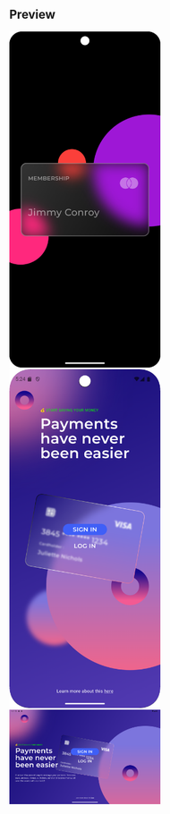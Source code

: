 ## Preview
<img src="Screenshot_preview.png" width="270"/>
<img src="Screenshot_Preview2.png" width="270"/>
<img src="Tablet_preview.png" width="270"/>
